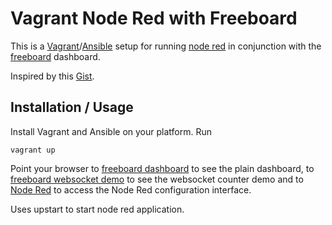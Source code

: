 # Vagrant Node Red with Freeboard

This is a [Vagrant](http://vagrantup.com/)/[Ansible](http://www.ansible.com/) setup for running [node red](http://nodered.org/) in conjunction with the [freeboard](http://freeboard.io/) dashboard.

Inspired by this [Gist](https://gist.github.com/dceejay/fb47301b759222e05f84).

## Installation / Usage


Install Vagrant and Ansible on your platform.
Run

    vagrant up

Point your browser to [freeboard dashboard](http://localhost:1880/) to see the plain dashboard, to [freeboard websocket demo](http://localhost:1880/?load=demo_websocket_counter.json) to see the websocket counter demo and to [Node Red](http://localhost:1880/admin/) to access the Node Red configuration interface.

Uses upstart to start node red application.
